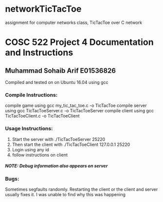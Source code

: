 # networkTicTacToe
assignment for computer networks class, TicTacToe over C network

# COSC 522 Project 4 Documentation and Instructions
## Muhammad Sohaib Arif    E01536826 
Compiled and tested on on Ubuntu 16.04 using gcc
### Compile Instructions:
compile game using gcc my_tic_tac_toe.c -o TicTacToe
compile server using gcc TicTacToeServer.c -o TicTacToeServer
compile client using gcc TicTacToeClient.c -o TicTacToeClient
### Usage Instructions:
1. Start the server with ./TicTacToeServer 25220
2. Then start the client with ./TicTacToeClient 127.0.0.1 25220
3. Login using any id
4. follow instructions on client
##### NOTE: Debug information also appears on server

### Bugs:
Sometimes segfaults randomly. Restarting the client or the client and server usually fixes it.
I was unable to find why this was happening

